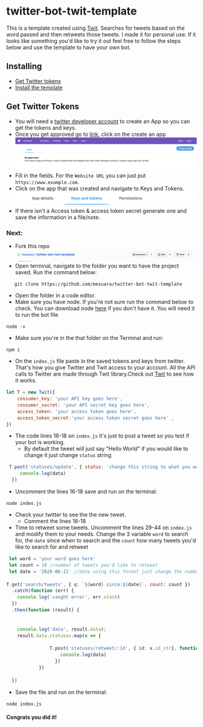# twitter-bot-twit-template
 This is a template created using [Twit](https://github.com/ttezel/twit). Searches for tweets based on the word passed and then retweets those tweets. I made it for personal use. If it looks like something you'd like to try it out feel free to follow the steps below and use the template to have your own bot.

 ## Installing

 * [Get Twitter tokens]()
 * [Install the template]()


## Get Twitter Tokens

* You will need a [twitter developer account](https://developer.twitter.com/en/apps) to create an App so you can get the tokens and keys. 
* Once you get approved go to [link](https://developer.twitter.com/en/apps), click on the create an app
![create an app](./images/createanapp.png)
* Fill in the fields. For the `Website URL` you can just put `https://www.example.com`.
* Click on the app that was created and navigate to Keys and Tokens.
![keys and tokens](./images/keysandtokens.png)
* If there isn't a Access token & access token secret generate one and save the information in a file/note.

### Next:

- Fork this repo
![Fork](./images/fork.png)
- Open terminal, navigate to the folder you want to have the project saved. Run the command below:
 ```shell
    git clone https://github.com/mesuara/twitter-bot-twit-template
 ```
- Open the folder in a code editor. 
- Make sure you have node. If you're not sure run the command below to check. You can download node [here](https://nodejs.org/en/download/) if you don't have it. You will need it to run the bot file
```shell
node -v
```
- Make sure you're in the that folder on the Terminal and run:
```shell
npm i
```
- On the `index.js` file paste in the saved tokens and keys from twitter. That's how you give Twitter and Twit access to your account. All the API calls to Twitter are made through Twit library.Check out [Twit](https://github.com/ttezel/twit) to see how it works.
```javascript
let T = new Twit({
    consumer_key: 'your API key goes here',
    consumer_secret: 'your API secret key goes here',
    access_token: 'your access token goes here',
    access_token_secret:'your access token secret goes here' ,
})
```
- The code lines 16-18  on `index.js` it's just to post a tweet so you test if your bot is working. 
    - By default the tweet will just say "Hello World" if you would like to change it just change `status` string
```javascript
 T.post('statuses/update', { status: 'change this string to what you would like to tweet instead' }, function(err, data, response) {
     console.log(data)
  })
```

- Uncomment the lines 16-18 save and run on the terminal:
```shell
node index.js
```
- Check your twitter to see the the new tweet. 
    - Comment the lines 16-18
- Time to retweet some tweets. Uncomment the lines 29-44 on `index.js` and modify them to your needs. Change the 3 variable `word` to search for, the `date` since when to search and the `count` how many tweets you'd like to search for and retweet
```javascript
 let word = 'your word goes here'
 let count = 10 //number of tweets you'd like to retweet
 let date = '2020-06-11' //date using this format just change the numbers

T.get('search/tweets', { q: `${word} since:${date}`, count: count })
  .catch(function (err) {
    console.log('caught error', err.stack)
  })
  .then(function (result) {


    console.log('data', result.data);
    result.data.statuses.map(x => {
                
                T.post('statuses/retweet/:id', { id: x.id_str}, function (err, data, response) {
                    console.log(data)
                  })
            })
           
  })

```
- Save the file and run on the terminal:
```shell
node index.js
```
#### Congrats you did it! 




